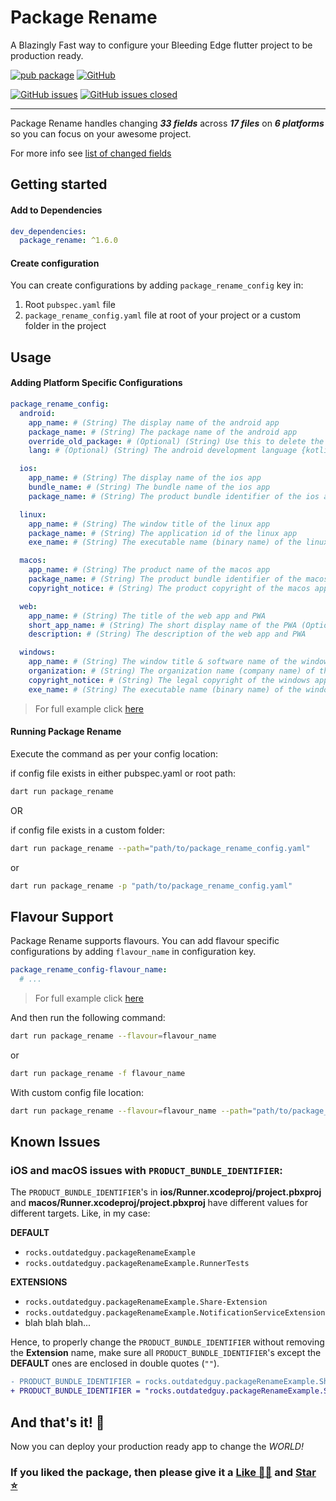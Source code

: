 # Package Rename

A Blazingly Fast way to configure your Bleeding Edge flutter project to be production ready.

[![pub package][package_svg]][package]
[![GitHub][license_svg]](LICENSE)

[![GitHub issues][issues_svg]][issues]
[![GitHub issues closed][issues_closed_svg]][issues_closed]

<hr />

Package Rename handles changing **_33 fields_** across **_17 files_** on **_6 platforms_** so you can focus on your awesome project.

For more info see [list of changed fields](CHANGED_FIELDS.md)

## Getting started

#### Add to Dependencies

```yaml
dev_dependencies:
  package_rename: ^1.6.0
```

#### Create configuration

You can create configurations by adding `package_rename_config` key in:

1. Root `pubspec.yaml` file
1. `package_rename_config.yaml` file at root of your project or a custom folder in the project

## Usage

#### Adding Platform Specific Configurations

```yaml
package_rename_config:
  android:
    app_name: # (String) The display name of the android app
    package_name: # (String) The package name of the android app
    override_old_package: # (Optional) (String) Use this to delete the old folder structure of MainActivity or to use the existing code with the new package name
    lang: # (Optional) (String) The android development language {kotlin(default) or java}

  ios:
    app_name: # (String) The display name of the ios app
    bundle_name: # (String) The bundle name of the ios app
    package_name: # (String) The product bundle identifier of the ios app

  linux:
    app_name: # (String) The window title of the linux app
    package_name: # (String) The application id of the linux app
    exe_name: # (String) The executable name (binary name) of the linux app

  macos:
    app_name: # (String) The product name of the macos app
    package_name: # (String) The product bundle identifier of the macos app
    copyright_notice: # (String) The product copyright of the macos app

  web:
    app_name: # (String) The title of the web app and PWA
    short_app_name: # (String) The short display name of the PWA (Optional, defaults to app_name if not set)
    description: # (String) The description of the web app and PWA

  windows:
    app_name: # (String) The window title & software name of the windows app
    organization: # (String) The organization name (company name) of the windows app
    copyright_notice: # (String) The legal copyright of the windows app
    exe_name: # (String) The executable name (binary name) of the windows app
```

> For full example click [here](example/example.md#default-configuration)

#### Running Package Rename

Execute the command as per your config location:

if config file exists in either pubspec.yaml or root path:

```bash
dart run package_rename
```

OR

if config file exists in a custom folder:

```bash
dart run package_rename --path="path/to/package_rename_config.yaml"
```

or

```bash
dart run package_rename -p "path/to/package_rename_config.yaml"
```

## Flavour Support

Package Rename supports flavours. You can add flavour specific configurations by adding `flavour_name` in configuration key.

```yaml
package_rename_config-flavour_name:
  # ...
```

> For full example click [here](example/example.md#flavour-configuration)

And then run the following command:

```bash
dart run package_rename --flavour=flavour_name
```

or

```bash
dart run package_rename -f flavour_name
```

With custom config file location:

```bash
dart run package_rename --flavour=flavour_name --path="path/to/package_rename_config.yaml"
```

## Known Issues

### iOS and macOS issues with `PRODUCT_BUNDLE_IDENTIFIER`:

The `PRODUCT_BUNDLE_IDENTIFIER`'s in **ios/Runner.xcodeproj/project.pbxproj** and **macos/Runner.xcodeproj/project.pbxproj** have different values for different targets. Like, in my case:

**DEFAULT**

- `rocks.outdatedguy.packageRenameExample`
- `rocks.outdatedguy.packageRenameExample.RunnerTests`

**EXTENSIONS**

- `rocks.outdatedguy.packageRenameExample.Share-Extension`
- `rocks.outdatedguy.packageRenameExample.NotificationServiceExtension`
- blah blah blah...

Hence, to properly change the `PRODUCT_BUNDLE_IDENTIFIER` without removing the **Extension** name, make sure all `PRODUCT_BUNDLE_IDENTIFIER`'s except the **DEFAULT** ones are enclosed in double quotes (`""`).

```diff
- PRODUCT_BUNDLE_IDENTIFIER = rocks.outdatedguy.packageRenameExample.Share-Extension;
+ PRODUCT_BUNDLE_IDENTIFIER = "rocks.outdatedguy.packageRenameExample.Share-Extension";
```

## And that's it! 🎉

Now you can deploy your production ready app to change the _WORLD!_

### If you liked the package, then please give it a [Like 👍🏼][package] and [Star ⭐][repository]

<!-- Badges URLs -->

[package_svg]: https://img.shields.io/pub/v/package_rename.svg?color=blueviolet
[license_svg]: https://img.shields.io/github/license/OutdatedGuy/package_rename.svg?color=purple
[issues_svg]: https://img.shields.io/github/issues/OutdatedGuy/package_rename.svg
[issues_closed_svg]: https://img.shields.io/github/issues-closed/OutdatedGuy/package_rename.svg?color=green

<!-- Links -->

[package]: https://pub.dev/packages/package_rename
[repository]: https://github.com/OutdatedGuy/package_rename
[issues]: https://github.com/OutdatedGuy/package_rename/issues
[issues_closed]: https://github.com/OutdatedGuy/package_rename/issues?q=is%3Aissue+is%3Aclosed

